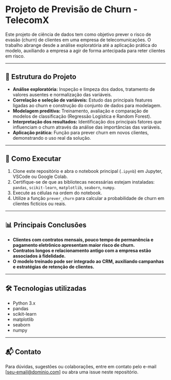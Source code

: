 # Projeto de Previsão de Churn - TelecomX

Este projeto de ciência de dados tem como objetivo prever o risco de evasão (churn) de clientes em uma empresa de telecomunicações. O trabalho abrange desde a análise exploratória até a aplicação prática do modelo, auxiliando a empresa a agir de forma antecipada para reter clientes em risco.

---

## 📂 Estrutura do Projeto

- **Análise exploratória:** Inspeção e limpeza dos dados, tratamento de valores ausentes e normalização das variáveis.
- **Correlação e seleção de variáveis:** Estudo das principais features ligadas ao churn e construção do conjunto de dados para modelagem.
- **Modelagem preditiva:** Treinamento, avaliação e comparação de modelos de classificação (Regressão Logística e Random Forest).
- **Interpretação dos resultados:** Identificação dos principais fatores que influenciam o churn através da análise das importâncias das variáveis.
- **Aplicação prática:** Função para prever churn em novos clientes, demonstrando o uso real da solução.

---

## 🚀 Como Executar

1. Clone este repositório e abra o notebook principal (`.ipynb`) em Jupyter, VSCode ou Google Colab.
2. Certifique-se de que as bibliotecas necessárias estejam instaladas: `pandas`, `scikit-learn`, `matplotlib`, `seaborn`, `numpy`.
3. Execute as células na ordem do notebook.
4. Utilize a função `prever_churn` para calcular a probabilidade de churn em clientes fictícios ou reais.

---

## 📊 Principais Conclusões

- **Clientes com contratos mensais, pouco tempo de permanência e pagamento eletrônico apresentam maior risco de churn.**
- **Contratos longos e relacionamento antigo com a empresa estão associados à fidelidade.**
- **O modelo treinado pode ser integrado ao CRM, auxiliando campanhas e estratégias de retenção de clientes.**

---

## 🛠️ Tecnologias utilizadas

- Python 3.x
- pandas
- scikit-learn
- matplotlib
- seaborn
- numpy

---

## 📬 Contato

Para dúvidas, sugestões ou colaborações, entre em contato pelo e-mail [seu-email@dominio.com] ou abra uma issue neste repositório.

